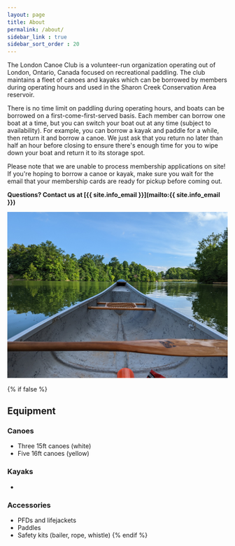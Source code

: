 ```yaml
---
layout: page
title: About
permalink: /about/
sidebar_link : true
sidebar_sort_order : 20
---
```


The London Canoe Club is a volunteer-run organization operating out of London, Ontario, Canada focused on recreational paddling. The club maintains a fleet of canoes and kayaks which can be borrowed by members during operating hours and used in the Sharon Creek Conservation Area reservoir.

There is no time limit on paddling during operating hours, and boats can be borrowed on a first-come-first-served basis. Each member can borrow one boat at a time, but you can switch your boat out at any time (subject to availability). For example, you can borrow a kayak and paddle for a while, then return it and borrow a canoe. We just ask that you return no later than half an hour before closing to ensure there's enough time for you to wipe down your boat and return it to its storage spot.

Please note that we are unable to process membership applications on site! If you're hoping to borrow a canoe or kayak, make sure you wait for the email that your membership cards are ready for pickup before coming out.

**Questions? Contact us at [{{ site.info_email }}](mailto:{{ site.info_email }})**


![View from the bow of a canoe looking out over the water at Sharon Creek Conservation Area](/images/bow.jpg)


{% if false %}
## Equipment
### Canoes
* Three 15ft canoes (white)
* Five 16ft canoes (yellow)

### Kayaks
* 

### Accessories
* PFDs and lifejackets
* Paddles
* Safety kits (bailer, rope, whistle)
{% endif %}
